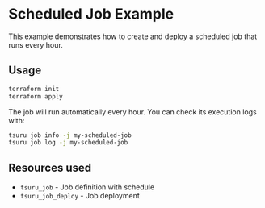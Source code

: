 # Scheduled Job Example

This example demonstrates how to create and deploy a scheduled job that runs every hour.

## Usage

```bash
terraform init
terraform apply
```

The job will run automatically every hour. You can check its execution logs with:

```bash
tsuru job info -j my-scheduled-job
tsuru job log -j my-scheduled-job
```

## Resources used

- `tsuru_job` - Job definition with schedule
- `tsuru_job_deploy` - Job deployment

